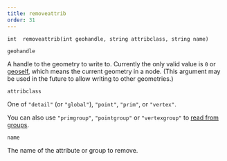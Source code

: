 ```yaml
---
title: removeattrib
order: 31
---
```

`int  removeattrib(int geohandle, string attribclass, string name)`

`geohandle`

A handle to the geometry to write to. Currently the only valid value is `0` or [geoself](geoself.html "Returns a handle to the current geometry."), which means the current geometry in a node. (This argument may be used in the future to allow writing to other geometries.)

`attribclass`

One of `"detail"` (or `"global"`), `"point"`, `"prim"`, or `"vertex"`.

You can also use `"primgroup"`, `"pointgroup"` or `"vertexgroup"` to [read from groups](../groups.html "You can read the contents of primitive/point/vertex groups in VEX as if they were attributes.").

`name`

The name of the attribute or group to remove.
